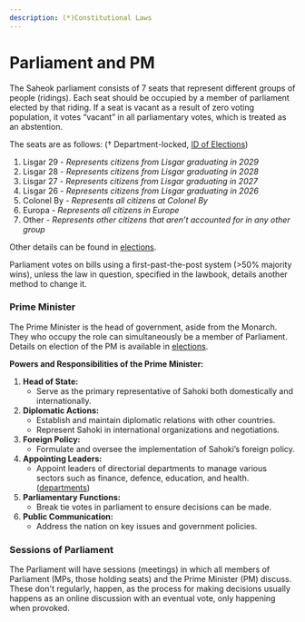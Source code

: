 ```yaml
---
description: (*)Constitutional Laws
---
```


# Parliament and PM

The Saheok parliament consists of 7 seats that represent different groups of people (ridings). Each seat should be occupied by a member of parliament elected by that riding. If a seat is vacant as a result of zero voting population, it votes “vacant” in all parliamentary votes, which is treated as an abstention.

The seats are as follows: († Department-locked, [ID of Elections](departments/id-of-elections.md))
1. Lisgar 29 - *Represents citizens from Lisgar graduating in 2029*
2. Lisgar 28 - *Represents citizens from Lisgar graduating in 2028*
3. Lisgar 27 - *Represents citizens from Lisgar graduating in 2027*
4. Lisgar 26 - *Represents citizens from Lisgar graduating in 2026*
5. Colonel By - *Represents all citizens at Colonel By*
6. Europa - *Represents all citizens in Europe*
7. Other - *Represents other citizens that aren’t accounted for in any other group*

Other details can be found in [elections](elections.md).

Parliament votes on bills using a first-past-the-post system (>50% majority wins), unless the law in question, specified in the lawbook, details another method to change it.

### Prime Minister

The Prime Minister is the head of government, aside from the Monarch. They who occupy the role can simultaneously be a member of Parliament. Details on election of the PM is available in [elections](elections.md).

**Powers and Responsibilities of the Prime Minister:**

1. **Head of State:**
    - Serve as the primary representative of Sahoki both domestically and internationally.
2. **Diplomatic Actions:**
    - Establish and maintain diplomatic relations with other countries.
    - Represent Sahoki in international organizations and negotiations.
3. **Foreign Policy:**
    - Formulate and oversee the implementation of Sahoki’s foreign policy.
4. **Appointing Leaders:**
    - Appoint leaders of directorial departments to manage various sectors such as finance, defence, education, and health. ([departments](departments/README.md))
5. **Parliamentary Functions:**
    - Break tie votes in parliament to ensure decisions can be made.
6. **Public Communication:**
    - Address the nation on key issues and government policies.

### Sessions of Parliament

The Parliament will have sessions (meetings) in which all members of Parliament (MPs, those holding seats) and the Prime Minister (PM) discuss. These don't regularly, happen, as the process for making decisions usually happens as an online discussion with an eventual vote, only happening when provoked.
